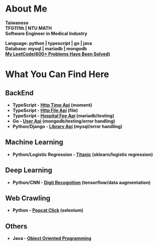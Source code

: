 # About Me []()
**Taiwanese**  
**TFG111th | NTU MATH**  
**Software Engineer in Medical Industry**  

**Language: python | typescript | go | java**  
**Database: mysql | mariadb | mongodb**  
**[My LeetCode(600+ Problems Have Been Solved)](https://leetcode.com/xiong1998/)**


# What You Can Find Here []()

## BackEnd []()
- **TypeScript - [Http Time Api](https://github.com/yuhexiong/http-time-api-typescript) (moment)**
- **TypeScript - [Http File Api](https://github.com/yuhexiong/http-file-api-typescript) (file)**
- **TypeScript - [Hospital Fee Api](https://github.com/yuhexiong/hospital-fee-api-typescript) (mariadb/testing)**
- **Go - [ User Api](https://github.com/yuhexiong/user-api-golang) (mongodb/testing/error handling)**
- **Python/Django - [Library Api](https://github.com/yuhexiong/library-api-python-django) (mysql/error handling)**

## Machine Learning []()
- **Python/Logistic Regression - [Titanic](https://github.com/yuhexiong/titanic-logistic-regression-python) (sklearn/logistic regression)**

## Deep Learning []()
- **Python/CNN - [Digit Recognition](https://github.com/yuhexiong/digit-recognition-CNN-python) (tensorflow/data augmentation)**

## Web Crawling []()
- **Python - [Popcat Click](https://github.com/yuhexiong/popcat-click-python) (selenium)**

## Others []()
- **Java - [Object Oriented Programming](https://github.com/yuhexiong/object-oriented-programming-java)**
